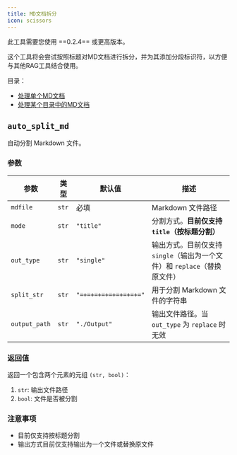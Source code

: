 ```yaml
---
title: MD文档拆分
icon: scissors
---
```

此工具需要您使用 ==0.2.4== 或更高版本。

这个工具将会尝试按照标题对MD文档进行拆分，并为其添加分段标识符，以方便与其他RAG工具结合使用。

目录：
- [处理单个MD文档](#md_replace_imgs)
- [处理某个目录中的MD文档](#mds_replace_imgs)

## `auto_split_md`

自动分割 Markdown 文件。

### 参数

| 参数 | 类型 | 默认值 | 描述 |
|------|------|----------|--------|
| `mdfile` | `str` | 必填 | Markdown 文件路径 |
| `mode` | `str` | `"title"` | 分割方式。**目前仅支持 `title`（按标题分割）** |
| `out_type` | `str` | `"single"` | 输出方式。目前仅支持 `single`（输出为一个文件）和 `replace`（替换原文件） |
| `split_str` | `str` | `"=+=+=+=+=+=+=+=+="` | 用于分割 Markdown 文件的字符串 |
| `output_path` | `str` | `"./Output"` | 输出文件路径。当 `out_type` 为 `replace` 时无效 |

### 返回值

返回一个包含两个元素的元组 `(str, bool)`：

1. `str`: 输出文件路径
2. `bool`: 文件是否被分割

### 注意事项

- 目前仅支持按标题分割
- 输出方式目前仅支持输出为一个文件或替换原文件

